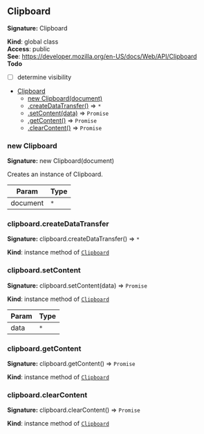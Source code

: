 ## Clipboard
**Signature:** Clipboard

**Kind**: global class  
**Access**: public  
**See**: https://developer.mozilla.org/en-US/docs/Web/API/Clipboard  
**Todo**

- [ ] determine visibility


* [Clipboard](#clipboard)
    * [new Clipboard(document)](#new-clipboard-new)
    * [.createDataTransfer()](#clipboard-createdatatransfer) ⇒ `*`
    * [.setContent(data)](#clipboard-setcontent) ⇒ `Promise`
    * [.getContent()](#clipboard-getcontent) ⇒ `Promise`
    * [.clearContent()](#clipboard-clearcontent) ⇒ `Promise`

### new Clipboard
**Signature:** new Clipboard(document)

Creates an instance of Clipboard.


| Param | Type |
| --- | --- |
| document | `*` | 

### clipboard.createDataTransfer
**Signature:** clipboard.createDataTransfer() ⇒ `*`

**Kind**: instance method of [`Clipboard`](#clipboard)  
### clipboard.setContent
**Signature:** clipboard.setContent(data) ⇒ `Promise`

**Kind**: instance method of [`Clipboard`](#clipboard)  

| Param | Type |
| --- | --- |
| data | `*` | 

### clipboard.getContent
**Signature:** clipboard.getContent() ⇒ `Promise`

**Kind**: instance method of [`Clipboard`](#clipboard)  
### clipboard.clearContent
**Signature:** clipboard.clearContent() ⇒ `Promise`

**Kind**: instance method of [`Clipboard`](#clipboard)  
